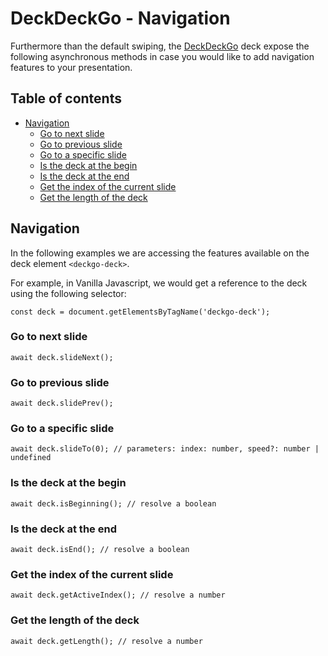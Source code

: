 # DeckDeckGo - Navigation

Furthermore than the default swiping, the [DeckDeckGo] deck expose the following asynchronous methods in case you would like to add navigation features to your presentation.

## Table of contents

- [Navigation](#navigation)
  - [Go to next slide](#go-to-next-slide)
  - [Go to previous slide](#go-to-previous-slide)
  - [Go to a specific slide](#go-to-a-specific-slide)
  - [Is the deck at the begin](#is-the-deck-at-the-begin)
  - [Is the deck at the end](#is-the-deck-at-the-end)
  - [Get the index of the current slide](#get-the-index-of-the-current-slide)
  - [Get the length of the deck](#get-the-length-of-the-deck)

## Navigation

In the following examples we are accessing the features available on the deck element `<deckgo-deck>`.
 
For example, in Vanilla Javascript, we would get a reference to the deck using the following selector:

```
const deck = document.getElementsByTagName('deckgo-deck');
```

### Go to next slide

```
await deck.slideNext();
```

### Go to previous slide

```
await deck.slidePrev();
```

### Go to a specific slide

```
await deck.slideTo(0); // parameters: index: number, speed?: number | undefined
```

### Is the deck at the begin

```
await deck.isBeginning(); // resolve a boolean
```

### Is the deck at the end

```
await deck.isEnd(); // resolve a boolean
```

### Get the index of the current slide 

```
await deck.getActiveIndex(); // resolve a number
```

### Get the length of the deck

```
await deck.getLength(); // resolve a number
```

[DeckDeckGo]: https://deckdeckgo.com
